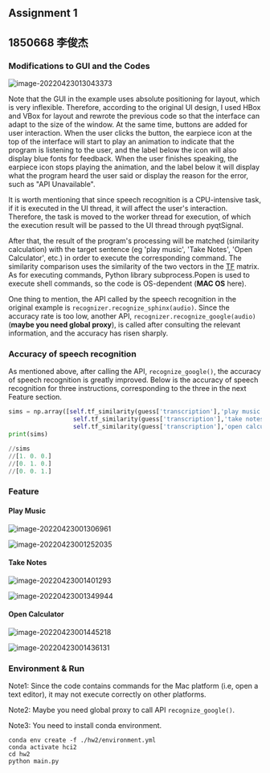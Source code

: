 

## Assignment 1

## 1850668 李俊杰

### Modifications to GUI and the Codes

![image-20220423013043373](https://tva1.sinaimg.cn/large/e6c9d24ely1h1j18i896zj20gy0skjsu.jpg)

Note that the GUI in the example uses absolute positioning for layout, which is very inflexible. Therefore, according to the original UI design, I used HBox and VBox for layout and rewrote the previous code so that the interface can adapt to the size of the window. At the same time, buttons are added for user interaction. When the user clicks the button, the earpiece icon at the top of the interface will start to play an animation to indicate that the program is listening to the user, and the label below the icon will also display blue fonts for feedback. When the user finishes speaking, the earpiece icon stops playing the animation, and the label below it will display what the program heard the user said or display the reason for the error, such as "API Unavailable".

It is worth mentioning that since speech recognition is a CPU-intensive task, if it is executed in the UI thread, it will affect the user's interaction. Therefore, the task is moved to the worker thread for execution, of which the execution result will be passed to the UI thread through pyqtSignal.

After that, the result of the program's processing will be matched (similarity calculation) with the target sentence (eg 'play music', 'Take Notes', 'Open Calculator', etc.) in order to execute the corresponding command. The similarity comparison uses the similarity of the two vectors in the [TF](https://cloud.tencent.com/developer/article/1145941) matrix. As for executing commands, Python library subprocess.Popen is used to execute shell commands, so the code is OS-dependent (**MAC OS** here).

One thing to mention, the API called by the speech recognition in the original example is `recognizer.recognize_sphinx(audio)`. Since the accuracy rate is too low, another API, `recognizer.recognize_google(audio)`(**maybe you need global proxy**), is called after consulting the relevant information, and the accuracy has risen sharply.

### Accuracy of speech recognition

As mentioned above, after calling the API, `recognize_google()`, the accuracy of speech recognition is greatly improved. Below is the accuracy of speech recognition for three instructions, corresponding to the three in the next Feature section.

```python
sims = np.array([self.tf_similarity(guess['transcription'],'play music'),
                  self.tf_similarity(guess['transcription'],'take notes'),
                  self.tf_similarity(guess['transcription'],'open calculator')],dtype=np.float32)
print(sims)

//sims
//[1. 0. 0.]
//[0. 1. 0.]
//[0. 0. 1.]
```



### Feature

####  Play Music

![image-20220423001306961](https://tva1.sinaimg.cn/large/e6c9d24ely1h1j18lcpjnj205c01gdfm.jpg)

![image-20220423001252035](https://tva1.sinaimg.cn/large/e6c9d24ely1h1j18n0ltaj219j0u0q96.jpg)



#### Take Notes

![image-20220423001401293](https://tva1.sinaimg.cn/large/e6c9d24ely1h1j18r07kcj206001ct8h.jpg)

![image-20220423001349944](https://tva1.sinaimg.cn/large/e6c9d24ely1h1j18op86kj216w0sodim.jpg)

#### Open Calculator

![image-20220423001445218](https://tva1.sinaimg.cn/large/e6c9d24ely1h1j18tsthtj205o01ajr5.jpg)

![image-20220423001436131](https://tva1.sinaimg.cn/large/e6c9d24ely1h1j18vqo0kj20ua0scmzt.jpg)



### Environment & Run

Note1: Since the code contains commands for the Mac platform (i.e, open a text editor), it may not execute correctly on other platforms.

Note2: Maybe you need global proxy to call API `recognize_google()`.

Note3: You need to install conda environment.

```shell
conda env create -f ./hw2/environment.yml
conda activate hci2
cd hw2
python main.py
```

